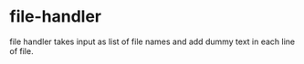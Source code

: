 # file-handler
file handler takes input as list of file names and add dummy text in each line of file.

